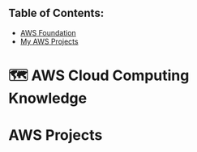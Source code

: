 ## Table of Contents: 
- [AWS Foundation](#aws-cloud-computing-knowledge)
- [My AWS Projects](#my-aws-projects)

# 🗺 AWS Cloud Computing Knowledge

# AWS Projects

